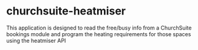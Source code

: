 # churchsuite-heatmiser
This application is designed to read the free/busy info from a ChurchSuite bookings module and program the heating requirements for those spaces using the heatmiser API

